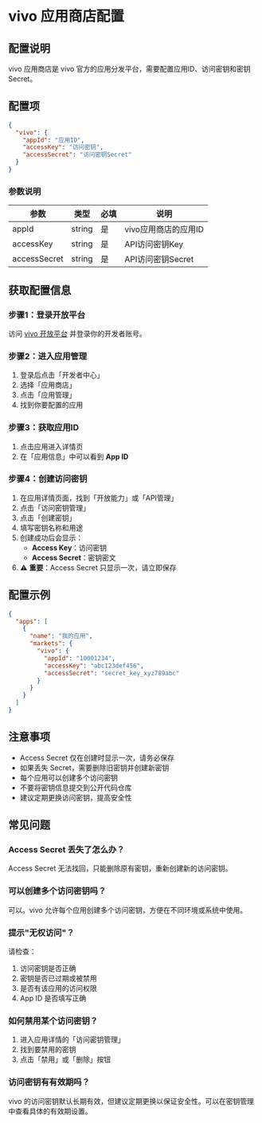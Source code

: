# vivo 应用商店配置

## 配置说明

vivo 应用商店是 vivo 官方的应用分发平台，需要配置应用ID、访问密钥和密钥Secret。

## 配置项

```json
{
  "vivo": {
    "appId": "应用ID",
    "accessKey": "访问密钥",
    "accessSecret": "访问密钥Secret"
  }
}
```

### 参数说明

| 参数 | 类型 | 必填 | 说明 |
|------|------|------|------|
| appId | string | 是 | vivo应用商店的应用ID |
| accessKey | string | 是 | API访问密钥Key |
| accessSecret | string | 是 | API访问密钥Secret |

## 获取配置信息

### 步骤1：登录开放平台

访问 [vivo 开放平台](https://dev.vivo.com.cn) 并登录你的开发者账号。

### 步骤2：进入应用管理

1. 登录后点击「开发者中心」
2. 选择「应用商店」
3. 点击「应用管理」
4. 找到你要配置的应用

### 步骤3：获取应用ID

1. 点击应用进入详情页
2. 在「应用信息」中可以看到 **App ID**

### 步骤4：创建访问密钥

1. 在应用详情页面，找到「开放能力」或「API管理」
2. 点击「访问密钥管理」
3. 点击「创建密钥」
4. 填写密钥名称和用途
5. 创建成功后会显示：
   - **Access Key**：访问密钥
   - **Access Secret**：密钥密文
6. ⚠️ **重要**：Access Secret 只显示一次，请立即保存

## 配置示例

```json
{
  "apps": [
    {
      "name": "我的应用",
      "markets": {
        "vivo": {
          "appId": "10001234",
          "accessKey": "abc123def456",
          "accessSecret": "secret_key_xyz789abc"
        }
      }
    }
  ]
}
```

## 注意事项

- Access Secret 仅在创建时显示一次，请务必保存
- 如果丢失 Secret，需要删除旧密钥并创建新密钥
- 每个应用可以创建多个访问密钥
- 不要将密钥信息提交到公开代码仓库
- 建议定期更换访问密钥，提高安全性

## 常见问题

### Access Secret 丢失了怎么办？

Access Secret 无法找回，只能删除原有密钥，重新创建新的访问密钥。

### 可以创建多个访问密钥吗？

可以。vivo 允许每个应用创建多个访问密钥，方便在不同环境或系统中使用。

### 提示"无权访问"？

请检查：
1. 访问密钥是否正确
2. 密钥是否已过期或被禁用
3. 是否有该应用的访问权限
4. App ID 是否填写正确

### 如何禁用某个访问密钥？

1. 进入应用详情的「访问密钥管理」
2. 找到要禁用的密钥
3. 点击「禁用」或「删除」按钮

### 访问密钥有有效期吗？

vivo 的访问密钥默认长期有效，但建议定期更换以保证安全性。可以在密钥管理中查看具体的有效期设置。

